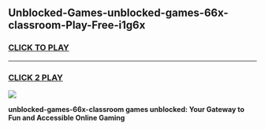 
## Unblocked-Games-unblocked-games-66x-classroom-Play-Free-i1g6x
<h3>
<a href="https://premium76.site?title=unblocked-games-66x-classroom&ref=21A">CLICK TO PLAY</a></h3>
<hr>

<h3>
<a href="https://premium76.site?title=unblocked-games-66x-classroom&ref=21A">CLICK 2 PLAY</a>
  
</h3>

<a href="https://premium76.site?title=unblocked-games-66x-classroom&ref=21A"><img src="https://clearcache.store/games.png"></a>


**unblocked-games-66x-classroom games unblocked: Your Gateway to Fun and Accessible Online Gaming**
